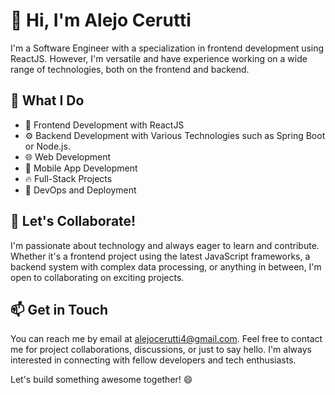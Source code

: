 # 👋 Hi, I'm Alejo Cerutti

I'm a Software Engineer with a specialization in frontend development using ReactJS. However, I'm versatile and have experience working on a wide range of technologies, both on the frontend and backend.

## 🌱 What I Do

- 🚀 Frontend Development with ReactJS
- ⚙️ Backend Development with Various Technologies such as Spring Boot or Node.js.
- 🌐 Web Development
- 📱 Mobile App Development
- 🔥 Full-Stack Projects
- 🤖 DevOps and Deployment

## 💞️ Let's Collaborate!

I'm passionate about technology and always eager to learn and contribute. Whether it's a frontend project using the latest JavaScript frameworks, a backend system with complex data processing, or anything in between, I'm open to collaborating on exciting projects.

## 📫 Get in Touch

You can reach me by email at [alejocerutti4@gmail.com](mailto:alejocerutti4@gmail.com). Feel free to contact me for project collaborations, discussions, or just to say hello. I'm always interested in connecting with fellow developers and tech enthusiasts.

Let's build something awesome together! 😄

<!---
alejocerutti4/alejocerutti4 is a ✨ special ✨ repository because its `README.md` (this file) appears on your GitHub profile.
You can click the Preview link to take a look at your changes.
--->
